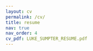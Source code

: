 ```yaml
---
layout: cv
permalink: /cv/
title: resume
nav: true
nav_order: 4
cv_pdf: LUKE_SUMPTER_RESUME.pdf
---
```

